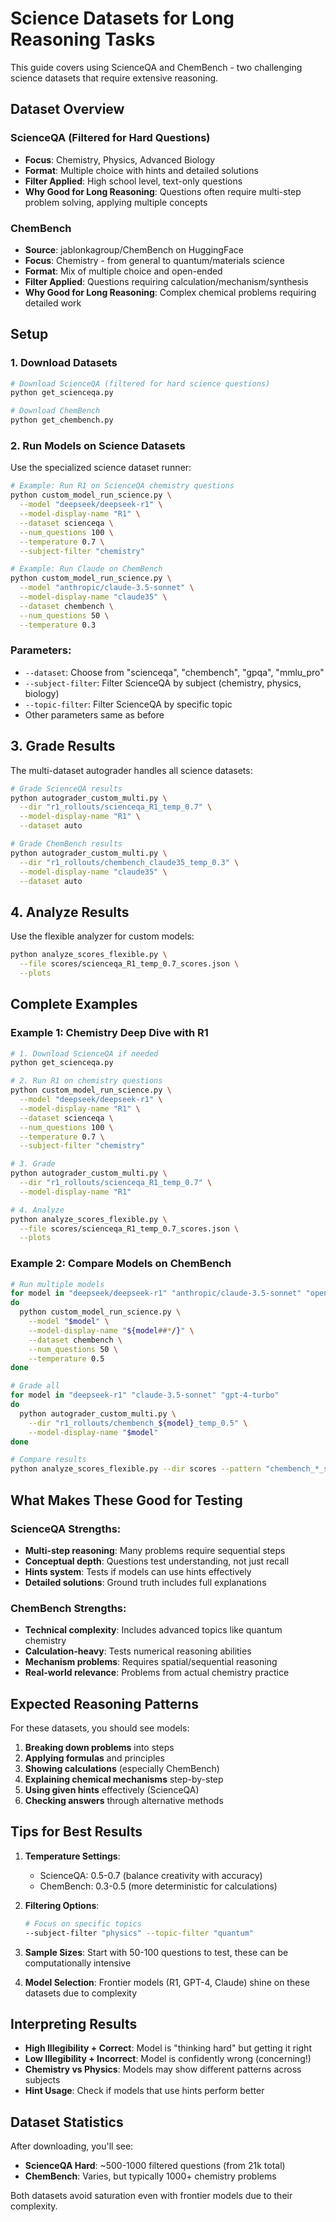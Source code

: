 # Science Datasets for Long Reasoning Tasks

This guide covers using ScienceQA and ChemBench - two challenging science datasets that require extensive reasoning.

## Dataset Overview

### ScienceQA (Filtered for Hard Questions)
- **Focus**: Chemistry, Physics, Advanced Biology
- **Format**: Multiple choice with hints and detailed solutions
- **Filter Applied**: High school level, text-only questions
- **Why Good for Long Reasoning**: Questions often require multi-step problem solving, applying multiple concepts

### ChemBench
- **Source**: jablonkagroup/ChemBench on HuggingFace
- **Focus**: Chemistry - from general to quantum/materials science
- **Format**: Mix of multiple choice and open-ended
- **Filter Applied**: Questions requiring calculation/mechanism/synthesis
- **Why Good for Long Reasoning**: Complex chemical problems requiring detailed work

## Setup

### 1. Download Datasets

```bash
# Download ScienceQA (filtered for hard science questions)
python get_scienceqa.py

# Download ChemBench
python get_chembench.py
```

### 2. Run Models on Science Datasets

Use the specialized science dataset runner:

```bash
# Example: Run R1 on ScienceQA chemistry questions
python custom_model_run_science.py \
  --model "deepseek/deepseek-r1" \
  --model-display-name "R1" \
  --dataset scienceqa \
  --num_questions 100 \
  --temperature 0.7 \
  --subject-filter "chemistry"

# Example: Run Claude on ChemBench
python custom_model_run_science.py \
  --model "anthropic/claude-3.5-sonnet" \
  --model-display-name "claude35" \
  --dataset chembench \
  --num_questions 50 \
  --temperature 0.3
```

### Parameters:
- `--dataset`: Choose from "scienceqa", "chembench", "gpqa", "mmlu_pro"
- `--subject-filter`: Filter ScienceQA by subject (chemistry, physics, biology)
- `--topic-filter`: Filter ScienceQA by specific topic
- Other parameters same as before

## 3. Grade Results

The multi-dataset autograder handles all science datasets:

```bash
# Grade ScienceQA results
python autograder_custom_multi.py \
  --dir "r1_rollouts/scienceqa_R1_temp_0.7" \
  --model-display-name "R1" \
  --dataset auto

# Grade ChemBench results  
python autograder_custom_multi.py \
  --dir "r1_rollouts/chembench_claude35_temp_0.3" \
  --model-display-name "claude35" \
  --dataset auto
```

## 4. Analyze Results

Use the flexible analyzer for custom models:

```bash
python analyze_scores_flexible.py \
  --file scores/scienceqa_R1_temp_0.7_scores.json \
  --plots
```

## Complete Examples

### Example 1: Chemistry Deep Dive with R1
```bash
# 1. Download ScienceQA if needed
python get_scienceqa.py

# 2. Run R1 on chemistry questions
python custom_model_run_science.py \
  --model "deepseek/deepseek-r1" \
  --model-display-name "R1" \
  --dataset scienceqa \
  --num_questions 100 \
  --temperature 0.7 \
  --subject-filter "chemistry"

# 3. Grade
python autograder_custom_multi.py \
  --dir "r1_rollouts/scienceqa_R1_temp_0.7" \
  --model-display-name "R1"

# 4. Analyze
python analyze_scores_flexible.py \
  --file scores/scienceqa_R1_temp_0.7_scores.json \
  --plots
```

### Example 2: Compare Models on ChemBench
```bash
# Run multiple models
for model in "deepseek/deepseek-r1" "anthropic/claude-3.5-sonnet" "openai/gpt-4-turbo"
do
  python custom_model_run_science.py \
    --model "$model" \
    --model-display-name "${model##*/}" \
    --dataset chembench \
    --num_questions 50 \
    --temperature 0.5
done

# Grade all
for model in "deepseek-r1" "claude-3.5-sonnet" "gpt-4-turbo"
do
  python autograder_custom_multi.py \
    --dir "r1_rollouts/chembench_${model}_temp_0.5" \
    --model-display-name "$model"
done

# Compare results
python analyze_scores_flexible.py --dir scores --pattern "chembench_*_scores.json" --plots
```

## What Makes These Good for Testing

### ScienceQA Strengths:
- **Multi-step reasoning**: Many problems require sequential steps
- **Conceptual depth**: Questions test understanding, not just recall
- **Hints system**: Tests if models can use hints effectively
- **Detailed solutions**: Ground truth includes full explanations

### ChemBench Strengths:
- **Technical complexity**: Includes advanced topics like quantum chemistry
- **Calculation-heavy**: Tests numerical reasoning abilities
- **Mechanism problems**: Requires spatial/sequential reasoning
- **Real-world relevance**: Problems from actual chemistry practice

## Expected Reasoning Patterns

For these datasets, you should see models:
1. **Breaking down problems** into steps
2. **Applying formulas** and principles
3. **Showing calculations** (especially ChemBench)
4. **Explaining chemical mechanisms** step-by-step
5. **Using given hints** effectively (ScienceQA)
6. **Checking answers** through alternative methods

## Tips for Best Results

1. **Temperature Settings**: 
   - ScienceQA: 0.5-0.7 (balance creativity with accuracy)
   - ChemBench: 0.3-0.5 (more deterministic for calculations)

2. **Filtering Options**:
   ```bash
   # Focus on specific topics
   --subject-filter "physics" --topic-filter "quantum"
   ```

3. **Sample Sizes**: Start with 50-100 questions to test, these can be computationally intensive

4. **Model Selection**: Frontier models (R1, GPT-4, Claude) shine on these datasets due to complexity

## Interpreting Results

- **High Illegibility + Correct**: Model is "thinking hard" but getting it right
- **Low Illegibility + Incorrect**: Model is confidently wrong (concerning!)
- **Chemistry vs Physics**: Models may show different patterns across subjects
- **Hint Usage**: Check if models that use hints perform better

## Dataset Statistics

After downloading, you'll see:
- **ScienceQA Hard**: ~500-1000 filtered questions (from 21k total)
- **ChemBench**: Varies, but typically 1000+ chemistry problems

Both datasets avoid saturation even with frontier models due to their complexity.